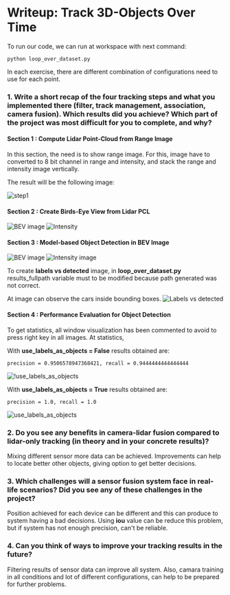 # Writeup: Track 3D-Objects Over Time

To run our code, we can run at workspace with next command:

```
python loop_over_dataset.py
```

In each exercise, there are different combination of configurations need to use for each point.

### 1. Write a short recap of the four tracking steps and what you implemented there (filter, track management, association, camera fusion). Which results did you achieve? Which part of the project was most difficult for you to complete, and why?

#### Section 1 : Compute Lidar Point-Cloud from Range Image

In this section, the need is to show range image. For this, image have to converted to 8 bit channel in range and intensity, and stack the range and intensity image vertically.

The result will be the following image:

![step1](img/step1.png)

#### Section 2 : Create Birds-Eye View from Lidar PCL

![BEV image](img/step2.PNG)
![Intensity](img/step2_intensity.PNG)

#### Section 3 : Model-based Object Detection in BEV Image

![BEV image](img/step3.PNG)
![Intensity image](img/step3_intensity.PNG)

To create **labels vs detected** image, in **loop_over_dataset.py**  results_fullpath variable must to be modified because path generated was not correct.

At image can observe the cars inside bounding boxes.
![Labels vs detected](img/step3_labels_vs_detected.PNG)

#### Section 4 : Performance Evaluation for Object Detection

To get statistics, all window visualization has been commented to avoid to press right key in all images.
At statistics, 

With **use_labels_as_objects = False** results obtained are:

```
precision = 0.9506578947368421, recall = 0.9444444444444444
```

![!use_labels_as_objects](img/graphs1.png)

With **use_labels_as_objects = True** results obtained are:

```
precision = 1.0, recall = 1.0
```

![use_labels_as_objects](img/graphs2.png)

### 2. Do you see any benefits in camera-lidar fusion compared to lidar-only tracking (in theory and in your concrete results)? 

Mixing different sensor more data can be achieved. Improvements can help to locate better other objects, giving option to get better decisions.


### 3. Which challenges will a sensor fusion system face in real-life scenarios? Did you see any of these challenges in the project?

Position achieved for each device can be different and this can produce to system having a bad decisions. Using **iou** value can be reduce this problem, but if system has not enough precision, can't be reliable.


### 4. Can you think of ways to improve your tracking results in the future?

Filtering results of sensor data can improve all system. Also, camara training in all conditions and lot of different configurations, can help to be prepared for further problems.